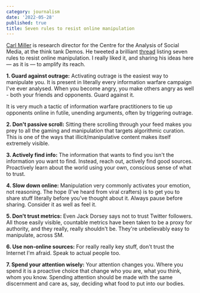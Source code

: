 ```yaml
---
category: journalism
date: '2022-05-28'
published: true
title: Seven rules to resist online manipulation
---
```


[Carl Miller](https://www.carlmiller.co/) is research director for the Centre for the Analysis of Social Media, at the think tank Demos. He tweeted a brilliant [thread](https://twitter.com/carljackmiller/status/1186206735540862976) listing seven rules to resist online manipulation. I really liked it, and sharing his ideas here — as it is — to amplify its reach.

**1. Guard against outrage:** Activating outrage is the easiest way to manipulate you. It is present in literally every information warfare campaign I've ever analysed. When you become angry, you make others angry as well - both your friends and opponents. Guard against it.

It is very much a tactic of information warfare practitioners to tie up opponents online in futile, unending arguments, often by triggering outrage.

**2. Don't passive scroll:** Sitting there scrolling through your feed makes you prey to all the gaming and manipulation that targets algorithmic curation. This is one of the ways that illicit/manipulative content makes itself extremely visible.

**3. Actively find info:** The information that wants to find you isn't the information you want to find. Instead, reach out, actively find good sources. Proactively learn about the world using your own, conscious sense of what to trust.

**4. Slow down online:** Manipulation very commonly activates your emotion, not reasoning. The hope (I've heard from viral crafters) is to get you to share stuff literally before you've thought about it. Always pause before sharing. Consider it as well as feel it.

**5. Don't trust metrics:** Even Jack Dorsey says not to trust Twitter followers. All those easily visible, countable metrics have been taken to be a proxy for authority, and they really, really shouldn't be. They're unbelievably easy to manipulate, across SM.

**6. Use non-online sources:** For really really key stuff, don't trust the Internet I'm afraid. Speak to actual people too.

**7. Spend your attention wisely:** Your attention changes you. Where you spend it is a proactive choice that change who you are, what you think, whom you know. Spending attention should be made with the same discernment and care as, say, deciding what food to put into our bodies.